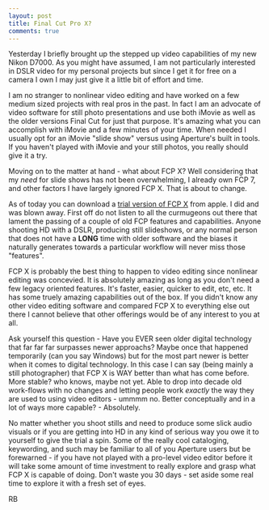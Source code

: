 ```yaml
---
layout: post
title: Final Cut Pro X?
comments: true
---
```

Yesterday I briefly brought up the stepped up video capabilities of my new Nikon D7000. As you might have assumed, I am not particularly interested in DSLR video for my personal projects but since I get it for free on a camera I own I may just give it a little bit of effort and time.

I am no stranger to nonlinear video editing and have worked on a few medium sized projects with real pros in the past. In fact I am an advocate of video software for still photo presentations and use both iMovie as well as the older versions Final Cut for just that purpose. It's amazing what you can accomplish with iMovie and a few minutes of your time. When needed I usually opt for an iMovie "slide show" versus using Aperture's built in tools. If you haven't played with iMovie and your still photos, you really should give it a try.

Moving on to the matter at hand - what about FCP X? Well considering that my <em>need</em> for slide shows has not been overwhelming, I already own FCP 7, and other factors I have largely ignored FCP X. That is about to change.

As of today you can download a <a href="http://www.apple.com/finalcutpro/">trial version of FCP X</a> from apple. I did and was blown away. First off do not listen to all the curmugeons out there that lament the passing of a couple of old FCP features and capabilities. Anyone shooting HD with a DSLR, producing still slideshows, or any normal person that does not have a <strong>LONG</strong> time with older software and the biases it naturally generates towards a particular workflow will never miss those "features".

FCP X is probably the best thing to happen to video editing since nonlinear editing was concevied. It is absolutely amazing as long as you don't need a few legacy oriented features. It's faster, easier, quicker to edit, etc, etc. It has some truely amazing capabilities out of the box. If you didn't know any other video editing software and compared FCP X to everything else out there I cannot believe that other offerings would be of any interest to you at all.

Ask yourself this question - Have you EVER seen older digital technology that far far far surpasses newer approachs? Maybe once that happened temporarily (can you say Windows) but for the most part newer is better when it comes to digital technology. In this case I can say (being mainly a still photographer) that FCP X is WAY better than what has come before. More stable? who knows, maybe not yet. Able to drop into decade old work-flows with no changes and letting people work <em>exactly</em> the way they are used to using video editors - ummmm no. Better conceptually and in a lot of ways more capable? - Absolutely.

No matter whether you shoot stills and need to produce some slick audio visuals or if you are getting into HD in any kind of serious way you owe it to yourself to give the trial a spin. Some of the really cool cataloging, keywording, and such may be familiar to all of you Aperture users but be forewarned - if you have not played with a pro-level video editor before it will take some amount of time investment to really explore and grasp what FCP X is capable of doing. Don't waste you 30 days - set aside some real time to explore it with a fresh set of eyes.

RB